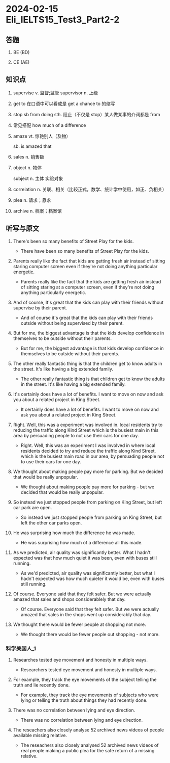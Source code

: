 # 2024-02-15 Eli_IELTS15_Test3_Part2-2

## 答题

1. BE (BD)

2. CE (AE)

## 知识点

1. supervise v. 监督;监管
   supervisor n. 上级

2. get to 在口语中可以看成是 get a chance to 的缩写

3. stop sb from doing sth. 阻止（不仅是 stop）某人做某事的介词都是 from

4. 常见搭配 how much of a difference

5. amaze vt. 惊艳别人（及物）

   sb. is amazed that

6. sales n. 销售额

7. object n. 物体

   subject n. 主体 实验对象

8. correlation n. 关联、相关（比较正式，数学、统计学中使用，如正、负相关）

9. plea n. 请求；恳求

10. archive n. 档案；档案馆

## 听写与原文

1. There's been so many benefits of Street Play for the kids.

   - There have been so many benefits of Street Play for the kids.

2. Parents really like the fact that kids are getting fresh air instead of sitting staring computer screen even if they're not doing anything particular energetic.

   - Parents really like the fact that the kids are getting fresh air instead of sitting staring at a computer screen, even if they're not doing anything particularly energetic.

3. And of course, It's great that the kids can play with their friends without supervise by their parent.

   - And of course it's great that the kids can play with their friends outside without being supervised by their parent.

4. But for me, the biggest advantage is that the kids develop confidence in themselves to be outside without their parents.

   - But for me, the biggest advantage is that kids develop confidence in themselves to be outside without their parents.

5. The other really fantastic thing is that the children get to know adults in the street. It's like having a big extended family.

   - The other really fantastic thing is that children get to know the adults in the street. It's like having a big extended family.

6. It's certainly does have a lot of benefits. I want to move on now and ask you about a related project in King Street.

   - It certainly does have a lot of benefits. I want to move on now and ask you about a related project in King Street.

7. Right. Well, this was a experiment was involved in. local residents try to reducing the traffic along Kind Street which is the busiest main in this area by persuading people to not use their cars for one day.

   - Right. Well, this was an experiment I was involved in where local residents decided to try and reduce the traffic along Kind Street, which is the busiest main road in our area, by persuading people not to use their cars for one day.

8. We thought about making people pay more for parking. But we decided that would be really unpopular.

   - We thought about making people pay more for parking - but we decided that would be really unpopular.

9. So instead we just stopped people from parking on King Street, but left car park are open.

   - So instead we just stopped people from parking on King Street, but left the other car parks open.

10. He was surprising how much the difference he was made.

    - He was surprising how much of a difference all this made.

11. As we predicted, air quality was significantly better. What I hadn't expected was that how much quiet it was been, even with buses still running.

    - As we'd predicted, air quality was significantly better, but what I hadn't expected was how much quieter it would be, even with buses still running.

12. Of course. Everyone said that they felt safer. But we were actually amazed that sales and shops considerablely that day.

    - Of course. Everyone said that they felt safer. But we were actually amazed that sales in the shops went up considerably that day.

13. We thought there would be fewer people at shopping not more.

    - We thought there would be fewer people out shopping - not more.

### 科学美国人_1

1. Researches tested eye movement and honesty in multiple ways.

   - Researchers tested eye movement and honesty in multiple ways.

2. For example, they track the eye movements of the subject telling the truth and lie recently done.

   - For example, they track the eye movements of subjects who were lying or telling the truth about things they had recently done.

3. There was no correlation between lying and eye direction.

   - There was no correlation between lying and eye direction.

4. The reseachers also closely analyse 52 archived news videos of people available missing relative.

   - The reseachers also closely analysed 52 archived news videos of real people making a public plea for the safe return of a missing relative.
